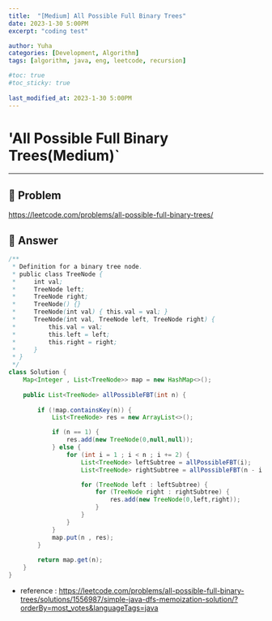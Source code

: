 ```yaml
---
title:  "[Medium] All Possible Full Binary Trees"
date: 2023-1-30 5:00PM
excerpt: "coding test"

author: Yuha
categories: [Development, Algorithm]
tags: [algorithm, java, eng, leetcode, recursion]

#toc: true
#toc_sticky: true
 
last_modified_at: 2023-1-30 5:00PM
---
```


# 'All Possible Full Binary Trees(Medium)`

---

## 📌 Problem
<https://leetcode.com/problems/all-possible-full-binary-trees/>


## 📌 Answer

```java
/**
 * Definition for a binary tree node.
 * public class TreeNode {
 *     int val;
 *     TreeNode left;
 *     TreeNode right;
 *     TreeNode() {}
 *     TreeNode(int val) { this.val = val; }
 *     TreeNode(int val, TreeNode left, TreeNode right) {
 *         this.val = val;
 *         this.left = left;
 *         this.right = right;
 *     }
 * }
 */
class Solution {
    Map<Integer , List<TreeNode>> map = new HashMap<>();
    
    public List<TreeNode> allPossibleFBT(int n) {
        
        if (!map.containsKey(n)) {
            List<TreeNode> res = new ArrayList<>();

            if (n == 1) {
                res.add(new TreeNode(0,null,null));
            } else {
                for (int i = 1 ; i < n ; i += 2) {
                    List<TreeNode> leftSubtree = allPossibleFBT(i);
                    List<TreeNode> rightSubtree = allPossibleFBT(n - i - 1);

                    for (TreeNode left : leftSubtree) {
                        for (TreeNode right : rightSubtree) {
                            res.add(new TreeNode(0,left,right));
                        }
                    }
                }
            }
            map.put(n , res);
        }
        
        return map.get(n);
    }
}
```

- reference 
: <https://leetcode.com/problems/all-possible-full-binary-trees/solutions/1556987/simple-java-dfs-memoization-solution/?orderBy=most_votes&languageTags=java>